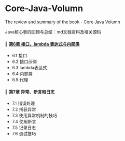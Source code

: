 # Core-Java-Volumn
The review and summary of the book - Core Java Volumn

Java核心卷的回顾与总结：md文档资料及相关源码



#### 🥳 [第6章 接口、lambda 表达式与内部类](https://github.com/Tjyy-1223/Core-Java-Volumn/blob/main/core-book/Section%206%20%E6%8E%A5%E5%8F%A3%E3%80%81lambda%20%E8%A1%A8%E8%BE%BE%E5%BC%8F%E4%B8%8E%E5%86%85%E9%83%A8%E7%B1%BB.md)

+ 6.1 接口
+ 6.2 接口示例
+ 6.3 lambda表达式
+ 6.4 内部类
+ 6.5 代理

#### 🥳 第7章 异常、断言和日志

+ 7.1 错误处理
+ 7.2 捕获异常
+ 7.3 使用异常机制的技巧
+ 7.4 使用断言
+ 7.5 记录日志
+ 7.6 调试技巧

